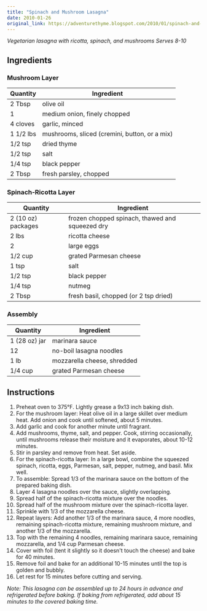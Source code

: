 ```yaml
---
title: "Spinach and Mushroom Lasagna"
date: 2010-01-26
original_link: https://adventurethyme.blogspot.com/2010/01/spinach-and-mushroom-lasagna.html
---
```


_Vegetarian lasagna with ricotta, spinach, and mushrooms_
_Serves 8-10_

## Ingredients


### Mushroom Layer

| Quantity | Ingredient |
| -------- | ---------- |
| 2 Tbsp | olive oil |
| 1 | medium onion, finely chopped |
| 4 cloves | garlic, minced |
| 1 1/2 lbs | mushrooms, sliced (cremini, button, or a mix) |
| 1/2 tsp | dried thyme |
| 1/2 tsp | salt |
| 1/4 tsp | black pepper |
| 2 Tbsp | fresh parsley, chopped |

### Spinach-Ricotta Layer

| Quantity | Ingredient |
| -------- | ---------- |
| 2 (10 oz) packages | frozen chopped spinach, thawed and squeezed dry |
| 2 lbs | ricotta cheese |
| 2 | large eggs |
| 1/2 cup | grated Parmesan cheese |
| 1 tsp | salt |
| 1/2 tsp | black pepper |
| 1/4 tsp | nutmeg |
| 2 Tbsp | fresh basil, chopped (or 2 tsp dried) |

### Assembly

| Quantity | Ingredient |
| -------- | ---------- |
| 1 (28 oz) jar | marinara sauce |
| 12 | no-boil lasagna noodles |
| 1 lb | mozzarella cheese, shredded |
| 1/4 cup | grated Parmesan cheese |

## Instructions


1. Preheat oven to 375°F. Lightly grease a 9x13 inch baking dish.
2. For the mushroom layer: Heat olive oil in a large skillet over medium heat. Add onion and cook until softened, about 5 minutes.
3. Add garlic and cook for another minute until fragrant.
4. Add mushrooms, thyme, salt, and pepper. Cook, stirring occasionally, until mushrooms release their moisture and it evaporates, about 10-12 minutes.
5. Stir in parsley and remove from heat. Set aside.
6. For the spinach-ricotta layer: In a large bowl, combine the squeezed spinach, ricotta, eggs, Parmesan, salt, pepper, nutmeg, and basil. Mix well.
7. To assemble: Spread 1/3 of the marinara sauce on the bottom of the prepared baking dish.
8. Layer 4 lasagna noodles over the sauce, slightly overlapping.
9. Spread half of the spinach-ricotta mixture over the noodles.
10. Spread half of the mushroom mixture over the spinach-ricotta layer.
11. Sprinkle with 1/3 of the mozzarella cheese.
12. Repeat layers: Add another 1/3 of the marinara sauce, 4 more noodles, remaining spinach-ricotta mixture, remaining mushroom mixture, and another 1/3 of the mozzarella.
13. Top with the remaining 4 noodles, remaining marinara sauce, remaining mozzarella, and 1/4 cup Parmesan cheese.
14. Cover with foil (tent it slightly so it doesn't touch the cheese) and bake for 40 minutes.
15. Remove foil and bake for an additional 10-15 minutes until the top is golden and bubbly.
16. Let rest for 15 minutes before cutting and serving.

_Note: This lasagna can be assembled up to 24 hours in advance and refrigerated before baking. If baking from refrigerated, add about 15 minutes to the covered baking time._
